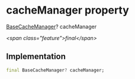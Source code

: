 


# cacheManager property







[BaseCacheManager](https:pub.dev/documentation/flutter_cache_manager/3.3.1/flutter_cache_manager/BaseCacheManager-class.html)? cacheManager
  
_\<span class="feature"\>final\</span\>_






## Implementation

```dart
final BaseCacheManager? cacheManager;
```







